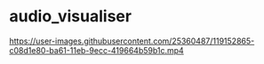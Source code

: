 # audio_visualiser

https://user-images.githubusercontent.com/25360487/119152865-c08d1e80-ba61-11eb-9ecc-419664b59b1c.mp4


